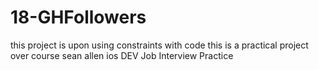# 18-GHFollowers
this project is upon using constraints with code 
this is a practical project over course sean allen  ios DEV Job Interview Practice
